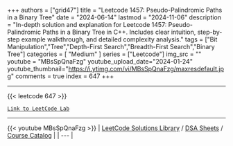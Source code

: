 
+++
authors = ["grid47"]
title = "Leetcode 1457: Pseudo-Palindromic Paths in a Binary Tree"
date = "2024-06-14"
lastmod = "2024-11-06"
description = "In-depth solution and explanation for Leetcode 1457: Pseudo-Palindromic Paths in a Binary Tree in C++. Includes clear intuition, step-by-step example walkthrough, and detailed complexity analysis."
tags = ["Bit Manipulation","Tree","Depth-First Search","Breadth-First Search","Binary Tree"]
categories = [
    "Medium"
]
series = ["Leetcode"]
img_src = ""
youtube = "MBsSpQnaFzg"
youtube_upload_date="2024-01-24"
youtube_thumbnail="https://i.ytimg.com/vi/MBsSpQnaFzg/maxresdefault.jpg"
comments = true
index = 647
+++



---
{{< leetcode 647 >}}

[`Link to LeetCode Lab`](https://leetcode.com/problems/pseudo-palindromic-paths-in-a-binary-tree/description/)

---
{{< youtube MBsSpQnaFzg >}}
| [LeetCode Solutions Library](https://grid47.xyz/leetcode/) / [DSA Sheets](https://grid47.xyz/sheets/) / [Course Catalog](https://grid47.xyz/courses/) |
| --- |
